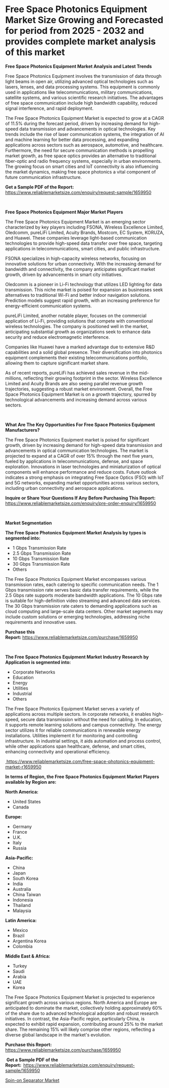 <p><h1>Free Space Photonics Equipment Market Size Growing and Forecasted for period from 2025 - 2032 and provides complete market analysis of this market</h1></p><p><strong>Free Space Photonics Equipment Market Analysis and Latest Trends</strong></p>
<p><p>Free Space Photonics Equipment involves the transmission of data through light beams in open air, utilizing advanced optical technologies such as lasers, lenses, and data processing systems. This equipment is commonly used in applications like telecommunications, military communications, satellite systems, and various scientific research initiatives. The advantages of free space communication include high bandwidth capability, reduced signal interference, and rapid deployment. </p><p>The Free Space Photonics Equipment Market is expected to grow at a CAGR of 11.5% during the forecast period, driven by increasing demand for high-speed data transmission and advancements in optical technologies. Key trends include the rise of laser communication systems, the integration of AI and machine learning for better data processing, and expanding applications across sectors such as aerospace, automotive, and healthcare. Furthermore, the need for secure communication methods is propelling market growth, as free space optics provides an alternative to traditional fiber-optic and radio frequency systems, especially in urban environments. The growing focus on smart cities and IoT connectivity is also influencing the market dynamics, making free space photonics a vital component of future communication infrastructure.</p></p>
<p><strong>Get a Sample PDF of the Report:&nbsp;</strong> <a href="https://www.reliablemarketsize.com/enquiry/request-sample/1659950?utm_campaign=1911&utm_medium=2&utm_source=Github&utm_content=ia&utm_term=17012025&utm_id=free-space-photonics-equipment">https://www.reliablemarketsize.com/enquiry/request-sample/1659950</a></p>
<p>&nbsp;</p>
<p><strong>Free Space Photonics Equipment Major Market Players</strong></p>
<p><p>The Free Space Photonics Equipment Market is an emerging sector characterized by key players including FSONA, Wireless Excellence Limited, Oledcomm, pureLiFi Limited, Acuity Brands, Mostcom, EC System, KORUZA, and Huawei. These companies leverage light-based communication technologies to provide high-speed data transfer over free space, targeting applications in telecommunications, smart cities, and public infrastructure.</p><p>FSONA specializes in high-capacity wireless networks, focusing on innovative solutions for urban connectivity. With the increasing demand for bandwidth and connectivity, the company anticipates significant market growth, driven by advancements in smart city initiatives.</p><p>Oledcomm is a pioneer in Li-Fi technology that utilizes LED lighting for data transmission. This niche market is poised for expansion as businesses seek alternatives to traditional Wi-Fi and better indoor navigation solutions. Prediction models suggest rapid growth, with an increasing preference for energy-efficient communication systems.</p><p>pureLiFi Limited, another notable player, focuses on the commercial application of Li-Fi, providing solutions that compete with conventional wireless technologies. The company is positioned well in the market, anticipating substantial growth as organizations seek to enhance data security and reduce electromagnetic interference.</p><p>Companies like Huawei have a marked advantage due to extensive R&D capabilities and a solid global presence. Their diversification into photonics equipment complements their existing telecommunications portfolio, allowing them to capture significant market share.</p><p>As of recent reports, pureLiFi has achieved sales revenue in the mid-millions, reflecting their growing footprint in the sector. Wireless Excellence Limited and Acuity Brands are also seeing parallel revenue growth trajectories, suggesting a robust market environment. Overall, the Free Space Photonics Equipment Market is on a growth trajectory, spurred by technological advancements and increasing demand across various sectors.</p></p>
<p>&nbsp;</p>
<p><strong>What Are The Key Opportunities For Free Space Photonics Equipment Manufacturers?</strong></p>
<p><p>The Free Space Photonics Equipment market is poised for significant growth, driven by increasing demand for high-speed data transmission and advancements in optical communication technologies. The market is projected to expand at a CAGR of over 15% through the next five years, fueled by applications in telecommunications, defense, and space exploration. Innovations in laser technologies and miniaturization of optical components will enhance performance and reduce costs. Future outlook indicates a strong emphasis on integrating Free Space Optics (FSO) with IoT and 5G networks, expanding market opportunities across various sectors, including urban connectivity and aerospace applications.</p></p>
<p><strong>Inquire or Share Your Questions If Any Before Purchasing This Report:</strong> <a href="https://www.reliablemarketsize.com/enquiry/pre-order-enquiry/1659950?utm_campaign=1911&utm_medium=2&utm_source=Github&utm_content=ia&utm_term=17012025&utm_id=free-space-photonics-equipment">https://www.reliablemarketsize.com/enquiry/pre-order-enquiry/1659950</a></p>
<p>&nbsp;</p>
<p><strong>Market Segmentation</strong></p>
<p><strong>The Free Space Photonics Equipment Market Analysis by types is segmented into:</strong></p>
<p><ul><li>1 Gbps Transmission Rate</li><li>2.5 Gbps Transmission Rate</li><li>10 Gbps Transmission Rate</li><li>30 Gbps Transmission Rate</li><li>Others</li></ul></p>
<p><p>The Free Space Photonics Equipment Market encompasses various transmission rates, each catering to specific communication needs. The 1 Gbps transmission rate serves basic data transfer requirements, while the 2.5 Gbps rate supports moderate bandwidth applications. The 10 Gbps rate is suitable for high-definition video streaming and advanced data services. The 30 Gbps transmission rate caters to demanding applications such as cloud computing and large-scale data centers. Other market segments may include custom solutions or emerging technologies, addressing niche requirements and innovative uses.</p></p>
<p><strong>Purchase this Report:&nbsp;</strong><a href="https://www.reliablemarketsize.com/purchase/1659950?utm_campaign=1911&utm_medium=2&utm_source=Github&utm_content=ia&utm_term=17012025&utm_id=free-space-photonics-equipment">https://www.reliablemarketsize.com/purchase/1659950</a></p>
<p>&nbsp;</p>
<p><strong>The Free Space Photonics Equipment Market Industry Research by Application is segmented into:</strong></p>
<p><ul><li>Corporate Networks</li><li>Education</li><li>Energy</li><li>Utilities</li><li>Industrial</li><li>Others</li></ul></p>
<p><p>The Free Space Photonics Equipment Market serves a variety of applications across multiple sectors. In corporate networks, it enables high-speed, secure data transmission without the need for cabling. In education, it supports remote learning solutions and campus connectivity. The energy sector utilizes it for reliable communications in renewable energy installations. Utilities implement it for monitoring and controlling infrastructure. In industrial settings, it aids automation and process control, while other applications span healthcare, defense, and smart cities, enhancing connectivity and operational efficiency.</p></p>
<p><a href="https://www.reliablemarketsize.com/free-space-photonics-equipment-market-r1659950?utm_campaign=1911&utm_medium=2&utm_source=Github&utm_content=ia&utm_term=17012025&utm_id=free-space-photonics-equipment">&nbsp;https://www.reliablemarketsize.com/free-space-photonics-equipment-market-r1659950</a></p>
<p><strong>In terms of Region, the Free Space Photonics Equipment Market Players available by Region are:</strong></p>
<p>
    <p> <strong> North America: </strong>
        <ul>
            <li>United States</li>
            <li>Canada</li>
        </ul>
        </p> 
    <p> <strong> Europe: </strong>
        <ul>
            <li>Germany</li>
            <li>France</li>
            <li>U.K.</li>
            <li>Italy</li>
            <li>Russia</li>
        </ul>
        </p> 
    <p> <strong> Asia-Pacific: </strong>
        <ul>
            <li>China</li>
            <li>Japan</li>
            <li>South Korea</li>
            <li>India</li>
            <li>Australia</li>
            <li>China Taiwan</li>
            <li>Indonesia</li>
            <li>Thailand</li>
            <li>Malaysia</li>
        </ul>
        </p> 
    <p> <strong> Latin America: </strong>
        <ul>
            <li>Mexico</li>
            <li>Brazil</li>
            <li>Argentina Korea</li>
            <li>Colombia</li>
        </ul>
        </p> 
    <p> <strong> Middle East & Africa: </strong>
        <ul>
            <li>Turkey</li>
            <li>Saudi</li>
            <li>Arabia</li>
            <li>UAE</li>
            <li>Korea</li>
        </ul>
    </p>
    </p>
<p><p>The Free Space Photonics Equipment Market is projected to experience significant growth across various regions. North America and Europe are anticipated to dominate the market, collectively holding approximately 60% of the share due to advanced technological adoption and robust research initiatives. In contrast, the Asia-Pacific region, particularly China, is expected to exhibit rapid expansion, contributing around 25% to the market share. The remaining 15% will likely comprise other regions, reflecting a diverse global landscape in the market's evolution.</p></p>
<p><strong>Purchase this Report: </strong><a href="https://www.reliablemarketsize.com/purchase/1659950?utm_campaign=1911&utm_medium=2&utm_source=Github&utm_content=ia&utm_term=17012025&utm_id=free-space-photonics-equipment">https://www.reliablemarketsize.com/purchase/1659950</a></p>
<p>&nbsp;<strong>Get a Sample PDF of the Report:&nbsp;&nbsp;</strong><a href="https://www.reliablemarketsize.com/enquiry/request-sample/1659950?utm_campaign=1911&utm_medium=2&utm_source=Github&utm_content=ia&utm_term=17012025&utm_id=free-space-photonics-equipment">https://www.reliablemarketsize.com/enquiry/request-sample/1659950</a></p>
<p><strong></strong></p>
<p><p><a href="https://github.com/gulaimolin/Market-Research-Report-List-7/blob/main/spin-on-separator-market.md?utm_campaign=1911&utm_medium=2&utm_source=Github&utm_content=ia&utm_term=17012025&utm_id=free-space-photonics-equipment">Spin-on Separator Market</a></p></p>